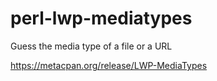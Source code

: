 # perl-lwp-mediatypes
Guess the media type of a file or a URL

https://metacpan.org/release/LWP-MediaTypes
